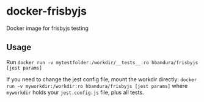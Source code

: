 # docker-frisbyjs
Docker image for frisbyjs testing

## Usage

Run `docker run -v mytestfolder:/workdir/__tests__:ro hbandura/frisbyjs [jest params]`

If you need to change the jest config file, mount the workdir directly:
`docker run -v myworkdir:/workdir:ro hbandura/frisbyjs [jest params]` where `myworkdir` holds your `jest.config.js` file, plus all tests.
